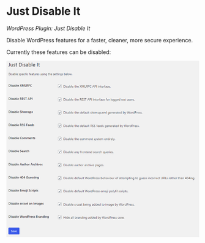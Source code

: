 
# Just Disable It
_WordPress Plugin: Just Disable It_

Disable WordPress features for a faster, cleaner, more secure experience.

Currently these features can be disabled:

![Just Disable It options](screenshot-1.png)
